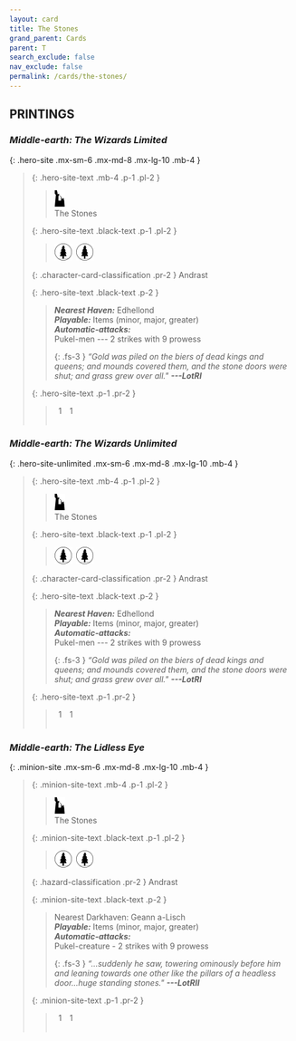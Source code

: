 ```yaml
---
layout: card
title: The Stones
grand_parent: Cards
parent: T
search_exclude: false
nav_exclude: false
permalink: /cards/the-stones/
---
```


## PRINTINGS


### _Middle-earth: The Wizards Limited_

{: .hero-site .mx-sm-6 .mx-md-8 .mx-lg-10 .mb-4 }
> {: .hero-site-text .mb-4 .p-1 .pl-2 }
> > <div class="card-mp"><img src="/assets/images/ruinlair.svg"></div>
> > <div class="character-card-name">The Stones</div>
>
> {: .hero-site-text .black-text .p-1 .pl-2 }
> > ![](/assets/images/wilderness.svg)&ensp;![](/assets/images/wilderness.svg)
>
> {: .character-card-classification .pr-2 }
> Andrast
>
> {: .hero-site-text .black-text .p-2 }
> > _**Nearest Haven:**_ Edhellond <br>_**Playable:**_ Items (minor, major, greater) <br>_**Automatic-attacks:**_<br> Pukel-men --- 2 strikes with 9 prowess  
> > 
> > {: .fs-3 } 
> > _“Gold was piled on the biers of dead kings and queens; and mounds covered them, and the stone doors were shut; and grass grew over all."_ ***---&#65279;LotRI*** 
> 
> {: .hero-site-text .p-1 .pr-2 }
> > <div class="hero-site-draw"><span class="hero-you-draw">&ensp;1&ensp;</span><span class="hero-opp-draw">&ensp;1&ensp;</span></div>
> > <div class="card-corruption">&nbsp;</div>

### _Middle-earth: The Wizards Unlimited_

{: .hero-site-unlimited .mx-sm-6 .mx-md-8 .mx-lg-10 .mb-4 }
> {: .hero-site-text .mb-4 .p-1 .pl-2 }
> > <div class="card-mp"><img src="/assets/images/ruinlair.svg"></div>
> > <div class="character-card-name">The Stones</div>
>
> {: .hero-site-text .black-text .p-1 .pl-2 }
> > ![](/assets/images/wilderness.svg)&ensp;![](/assets/images/wilderness.svg)
>
> {: .character-card-classification .pr-2 }
> Andrast
>
> {: .hero-site-text .black-text .p-2 }
> > _**Nearest Haven:**_ Edhellond <br>_**Playable:**_ Items (minor, major, greater) <br>_**Automatic-attacks:**_<br> Pukel-men --- 2 strikes with 9 prowess  
> > 
> > {: .fs-3 } 
> > _“Gold was piled on the biers of dead kings and queens; and mounds covered them, and the stone doors were shut; and grass grew over all."_ ***---&#65279;LotRI*** 
> 
> {: .hero-site-text .p-1 .pr-2 }
> > <div class="hero-site-draw"><span class="hero-you-draw">&ensp;1&ensp;</span><span class="hero-opp-draw">&ensp;1&ensp;</span></div>
> > <div class="card-corruption">&nbsp;</div>

### _Middle-earth: The Lidless Eye_

{: .minion-site .mx-sm-6 .mx-md-8 .mx-lg-10 .mb-4 }
> {: .minion-site-text .mb-4 .p-1 .pl-2 }
> > <div class="card-mp"><img src="/assets/images/ruinlair.svg"></div>
> > <div class="card-name">The Stones</div>
>
> {: .minion-site-text .black-text .p-1 .pl-2 }
> > ![](/assets/images/wilderness.svg)&ensp;![](/assets/images/wilderness.svg)
>
> {: .hazard-classification .pr-2 }
> Andrast
>
> {: .minion-site-text .black-text .p-2 }
> > Nearest Darkhaven: Geann a-Lisch <br>_**Playable:**_ Items (minor, major, greater) <br>_**Automatic-attacks:**_<br> Pukel-creature - 2 strikes with 9 prowess  
> > 
> > {: .fs-3 } 
> > _“...suddenly he saw, towering ominously before him and leaning towards one other like the pillars of a headless door...huge standing stones."_ ***---&#65279;LotRII*** 
> 
> {: .minion-site-text .p-1 .pr-2 }
> > <div class="hero-site-draw"><span class="minion-you-draw">&ensp;1&ensp;</span><span class="minion-opp-draw">&ensp;1&ensp;</span></div>
> > <div class="card-corruption">&nbsp;</div>

